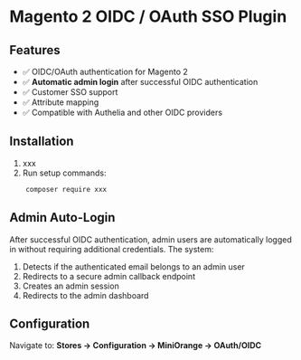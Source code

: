 # Magento 2 OIDC / OAuth SSO Plugin

## Features

- ✅ OIDC/OAuth authentication for Magento 2
- ✅ **Automatic admin login** after successful OIDC authentication
- ✅ Customer SSO support
- ✅ Attribute mapping
- ✅ Compatible with Authelia and other OIDC providers

## Installation

1. xxx
2. Run setup commands:

```bash
    composer require xxx
```
## Admin Auto-Login

After successful OIDC authentication, admin users are automatically logged in without requiring additional credentials. The system:

1. Detects if the authenticated email belongs to an admin user
2. Redirects to a secure admin callback endpoint
3. Creates an admin session
4. Redirects to the admin dashboard

## Configuration

Navigate to: **Stores → Configuration → MiniOrange → OAuth/OIDC**